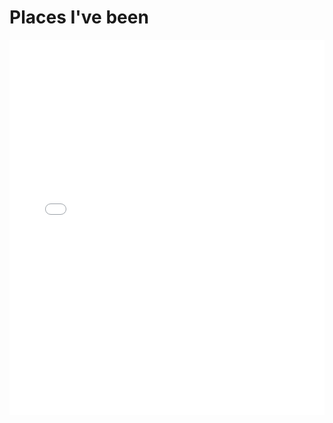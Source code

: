 # Places I've been

<iframe src="subpages_assets/places_been.html" height="600px" width="100%" style="border:none;"></iframe>
